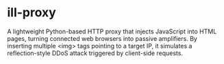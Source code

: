 # ill-proxy
A lightweight Python-based HTTP proxy that injects JavaScript into HTML pages, turning connected web browsers into passive amplifiers. By inserting multiple &lt;img> tags pointing to a target IP, it simulates a reflection-style DDoS attack triggered by client-side requests.
